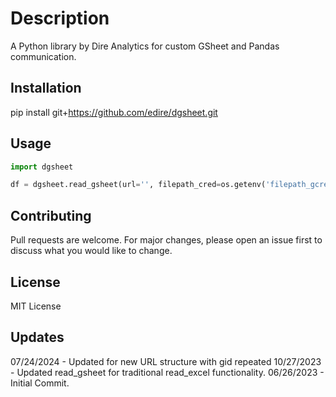 # Description

A Python library by Dire Analytics for custom GSheet and Pandas communication.

## Installation

pip install git+https://github.com/edire/dgsheet.git

## Usage

```python
import dgsheet

df = dgsheet.read_gsheet(url='', filepath_cred=os.getenv('filepath_gcred'), skiprows=3)
```

## Contributing

Pull requests are welcome. For major changes, please open an issue first to discuss what you would like to change.

## License

MIT License

## Updates

07/24/2024 - Updated for new URL structure with gid repeated
10/27/2023 - Updated read_gsheet for traditional read_excel functionality.
06/26/2023 - Initial Commit.